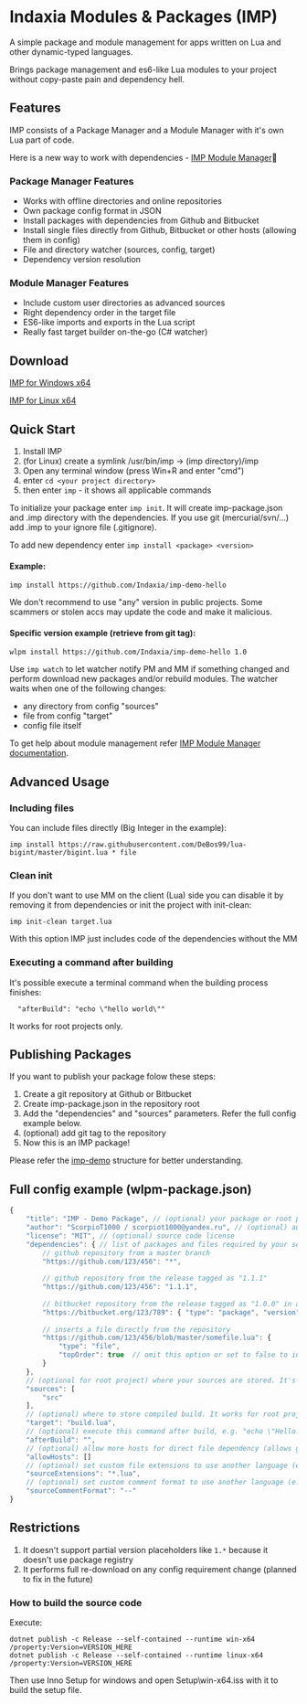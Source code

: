 # Indaxia Modules & Packages (IMP)

A simple package and module management for apps written on Lua and other dynamic-typed languages.

Brings package management and es6-like Lua modules to your project without copy-paste pain and dependency hell.

## Features
IMP consists of a Package Manager and a Module Manager with it's own Lua part of code.

Here is a new way to work with dependencies - [IMP Module Manager](https://github.com/Indaxia/imp-lua-mm):satellite:

### Package Manager Features
- Works with offline directories and online repositories
- Own package config format in JSON
- Install packages with dependencies from Github and Bitbucket
- Install single files directly from Github, Bitbucket or other hosts (allowing them in config)
- File and directory watcher (sources, config, target)
- Dependency version resolution

### Module Manager Features
- Include custom user directories as advanced sources
- Right dependency order in the target file
- ES6-like imports and exports in the Lua script
- Really fast target builder on-the-go (C# watcher)

## Download

[IMP for Windows x64](https://indaxia.com/public/releases/imp/1.0/Install%20IMP%20for%20Windows.exe)

[IMP for Linux x64](https://indaxia.com/public/releases/imp/1.0/Install%20IMP%20for%20Linux%20x64.exe)

## Quick Start

1. Install IMP
2. (for Linux) create a symlink /usr/bin/imp -> (imp directory)/imp
3. Open any terminal window (press Win+R and enter "cmd")
4. enter ```cd <your project directory>```
5. then enter ```imp``` - it shows all applicable commands

To initialize your package enter ```imp init```. It will create imp-package.json and .imp directory with the dependencies. If you use git (mercurial/svn/...) add .imp to your ignore file (.gitignore).

To add new dependency enter ```imp install <package> <version>```

#### Example:
```
imp install https://github.com/Indaxia/imp-demo-hello
```
We don't recommend to use "any" version in public projects. Some scammers or stolen accs may update the code and make it malicious. 

#### Specific version example (retrieve from git tag):
```
wlpm install https://github.com/Indaxia/imp-demo-hello 1.0
```

Use ```imp watch``` to let watcher notify PM and MM if something changed and perform download new packages and/or rebuild modules.
The watcher waits when one of the following changes:
- any directory from config "sources"
- file from config "target"
- config file itself

To get help about module management refer [IMP Module Manager documentation](https://github.com/Indaxia/imp-lua-mm).

## Advanced Usage

### Including files
You can include files directly (Big Integer in the example):
```
imp install https://raw.githubusercontent.com/DeBos99/lua-bigint/master/bigint.lua * file
```

### Clean init
If you don't want to use MM on the client (Lua) side you can disable it by removing it from dependencies or init the project with init-clean:
```
imp init-clean target.lua
```
With this option IMP just includes code of the dependencies without the MM

### Executing a command after building
It's possible execute a terminal command when the building process finishes:
```
  "afterBuild": "echo \"hello world\""
```
It works for root projects only.

## Publishing Packages

If you want to publish your package folow these steps:
1. Create a git repository at Github or Bitbucket
2. Create imp-package.json in the repository root
3. Add the "dependencies" and "sources" parameters. Refer the full config example below.
4. (optional) add git tag to the repository
5. Now this is an IMP package!

Please refer the [imp-demo](https://github.com/Indaxia/imp-demo-hello) structure for better understanding.

## Full config example (wlpm-package.json) 

```js
{
    "title": "IMP - Demo Package", // (optional) your package or root project title
    "author": "ScorpioT1000 / scorpiot1000@yandex.ru", // (optional) author information
    "license": "MIT", // (optional) source code license
    "dependencies": { // list of packages and files required by your source code
        // github repository from a master branch
        "https://github.com/123/456": "*",
        
        // github repository from the release tagged as "1.1.1"
        "https://github.com/123/456": "1.1.1",
        
        // bitbucket repository from the release tagged as "1.0.0" in an object format
        "https://bitbucket.org/123/789": { "type": "package", "version": "1.0.0" },
        
        // inserts a file directly from the repository
        "https://github.com/123/456/blob/master/somefile.lua": { 
            "type": "file", 
            "topOrder": true  // omit this option or set to false to insert the file after repositories' sources
        }
    },
    // (optional for root project) where your sources are stored. It's important for the package, but can be omitted for root project (it watches "target")
    "sources": [
        "src"
    ],
    // (optional) where to store compiled build. It works for root project only. You can specify different extension for another language
    "target": "build.lua",
    // (optional) execute this command after build, e.g. "echo \"Hello!\""
    "afterBuild": "",
    // (optional) allow more hosts for direct file dependency (allows github.com and bitbucket.org by default). It works for root project only.
    "allowHosts": []
    // (optional) set custom file extensions to use another language (e.g. "*.js")
    "sourceExtensions": "*.lua",
    // (optional) set custom comment format to use another language (e.g. "//")
    "sourceCommentFormat": "--"
}
```

## Restrictions

1. It doesn't support partial version placeholders like ```1.*``` because it doesn't use package registry
2. It performs full re-download on any config requirement change (planned to fix in the future)

### How to build the source code

Execute:
```
dotnet publish -c Release --self-contained --runtime win-x64 /property:Version=VERSION_HERE
dotnet publish -c Release --self-contained --runtime linux-x64 /property:Version=VERSION_HERE
```
Then use Inno Setup for windows and open Setup\win-x64.iss with it to build the setup file.
